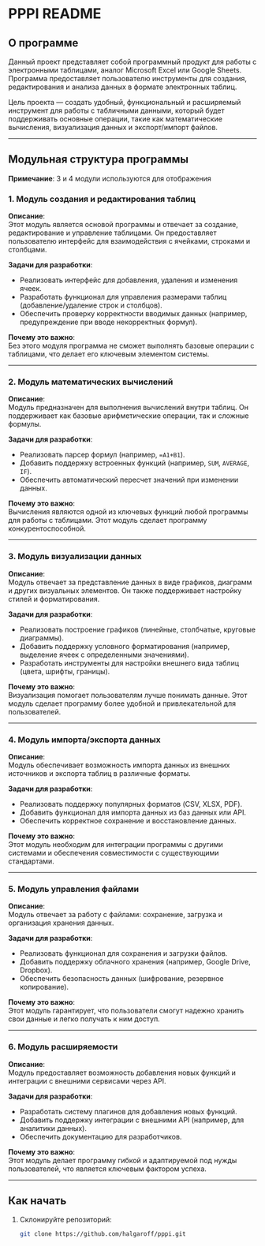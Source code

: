 # PPPI README

## О программе

Данный проект представляет собой программный продукт для работы с электронными таблицами, аналог Microsoft Excel или Google Sheets. Программа предоставляет пользователю инструменты для создания, редактирования и анализа данных в формате электронных таблиц. 

Цель проекта — создать удобный, функциональный и расширяемый инструмент для работы с табличными данными, который будет поддерживать основные операции, такие как математические вычисления, визуализация данных и экспорт/импорт файлов.


---

## Модульная структура программы

**Примечание**:
3 и 4 модули используются для отображения 
### 1. **Модуль создания и редактирования таблиц**

**Описание**:  
Этот модуль является основой программы и отвечает за создание, редактирование и управление таблицами. Он предоставляет пользователю интерфейс для взаимодействия с ячейками, строками и столбцами.

**Задачи для разработки**:
- Реализовать интерфейс для добавления, удаления и изменения ячеек.
- Разработать функционал для управления размерами таблиц (добавление/удаление строк и столбцов).
- Обеспечить проверку корректности вводимых данных (например, предупреждение при вводе некорректных формул).

**Почему это важно**:  
Без этого модуля программа не сможет выполнять базовые операции с таблицами, что делает его ключевым элементом системы.

---

### 2. **Модуль математических вычислений**

**Описание**:  
Модуль предназначен для выполнения вычислений внутри таблиц. Он поддерживает как базовые арифметические операции, так и сложные формулы.

**Задачи для разработки**:
- Реализовать парсер формул (например, `=A1+B1`).
- Добавить поддержку встроенных функций (например, `SUM`, `AVERAGE`, `IF`).
- Обеспечить автоматический пересчет значений при изменении данных.

**Почему это важно**:  
Вычисления являются одной из ключевых функций любой программы для работы с таблицами. Этот модуль сделает программу конкурентоспособной.

---

### 3. **Модуль визуализации данных**

**Описание**:  
Модуль отвечает за представление данных в виде графиков, диаграмм и других визуальных элементов. Он также поддерживает настройку стилей и форматирования.

**Задачи для разработки**:
- Реализовать построение графиков (линейные, столбчатые, круговые диаграммы).
- Добавить поддержку условного форматирования (например, выделение ячеек с определенными значениями).
- Разработать инструменты для настройки внешнего вида таблиц (цвета, шрифты, границы).

**Почему это важно**:  
Визуализация помогает пользователям лучше понимать данные. Этот модуль сделает программу более удобной и привлекательной для пользователей.

---

### 4. **Модуль импорта/экспорта данных**

**Описание**:  
Модуль обеспечивает возможность импорта данных из внешних источников и экспорта таблиц в различные форматы.

**Задачи для разработки**:
- Реализовать поддержку популярных форматов (CSV, XLSX, PDF).
- Добавить функционал для импорта данных из баз данных или API.
- Обеспечить корректное сохранение и восстановление данных.

**Почему это важно**:  
Этот модуль необходим для интеграции программы с другими системами и обеспечения совместимости с существующими стандартами.

---

### 5. **Модуль управления файлами**

**Описание**:  
Модуль отвечает за работу с файлами: сохранение, загрузка и организация хранения данных.

**Задачи для разработки**:
- Реализовать функционал для сохранения и загрузки файлов.
- Добавить поддержку облачного хранения (например, Google Drive, Dropbox).
- Обеспечить безопасность данных (шифрование, резервное копирование).

**Почему это важно**:  
Этот модуль гарантирует, что пользователи смогут надежно хранить свои данные и легко получать к ним доступ.

---

### 6. **Модуль расширяемости**

**Описание**:  
Модуль предоставляет возможность добавления новых функций и интеграции с внешними сервисами через API.

**Задачи для разработки**:
- Разработать систему плагинов для добавления новых функций.
- Добавить поддержку интеграции с внешними API (например, для аналитики данных).
- Обеспечить документацию для разработчиков.

**Почему это важно**:  
Этот модуль делает программу гибкой и адаптируемой под нужды пользователей, что является ключевым фактором успеха.

---

## Как начать

1. Склонируйте репозиторий:
   ```bash
   git clone https://github.com/halgaroff/pppi.git
